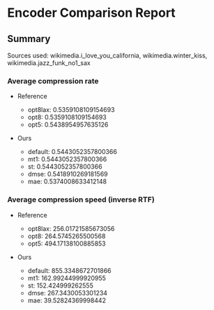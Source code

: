 
# Encoder Comparison Report

## Summary

Sources used: wikimedia.i_love_you_california, wikimedia.winter_kiss, wikimedia.jazz_funk_no1_sax

### Average compression rate

  - Reference
    - opt8lax: 0.5359108109154693
    - opt8: 0.5359108109154693
    - opt5: 0.5438954957635126

  - Ours
    - default: 0.5443052357800366
    - mt1: 0.5443052357800366
    - st: 0.5443052357800366
    - dmse: 0.5418910269181569
    - mae: 0.5374008633412148


### Average compression speed (inverse RTF)
  - Reference
    - opt8lax: 256.01721585673056
    - opt8: 264.5745265500568
    - opt5: 494.17138100885853

  - Ours
    - default: 855.3348672701866
    - mt1: 162.99244999920955
    - st: 152.424999262555
    - dmse: 267.3430053301234
    - mae: 39.52824369998442


